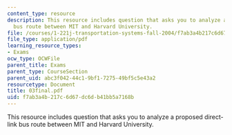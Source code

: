 ```yaml
---
content_type: resource
description: This resource includes question that asks you to analyze a proposed direct-link
  bus route between MIT and Harvard University.
file: /courses/1-221j-transportation-systems-fall-2004/f7ab3a4b217c6d67dc6db41bb5a7168b_03final.pdf
file_type: application/pdf
learning_resource_types:
- Exams
ocw_type: OCWFile
parent_title: Exams
parent_type: CourseSection
parent_uid: abc3f042-44c1-9bf1-7275-49bf5c5e43a2
resourcetype: Document
title: 03final.pdf
uid: f7ab3a4b-217c-6d67-dc6d-b41bb5a7168b
---
```

This resource includes question that asks you to analyze a proposed direct-link bus route between MIT and Harvard University.